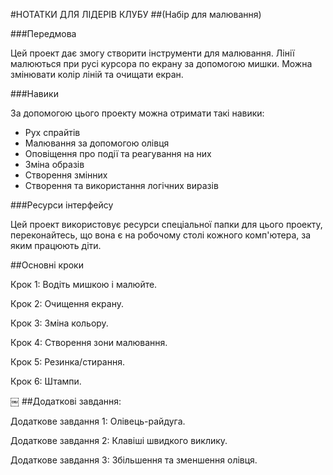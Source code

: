 #НОТАТКИ ДЛЯ ЛІДЕРІВ КЛУБУ
##(Набір для малювання)

###Передмова

Цей проект дає змогу створити інструменти для малювання.  Лінії малюються при русі курсора по екрану за допомогою мишки.  Можна змінювати колір ліній та очищати екран.

###Навики

За допомогою цього проекту можна отримати такі навики: 

* Рух спрайтів      
* Малювання за допомогою олівця 
* Оповіщення про події та реагування на них 
* Зміна образів 
* Створення змінних 
* Створення та використання логічних виразів

###Ресурси інтерфейсу

Цей проект використовує ресурси спеціальної папки для цього проекту, переконайтесь, що вона є на робочому столі кожного комп'ютера, за яким працюють діти.

##Основні кроки

Крок 1: Водіть мишкою і малюйте. 

Крок 2: Очищення екрану.

Крок 3: Зміна кольору.

Крок 4: Створення зони малювання. 

Крок 5: Резинка/стирання. 

Крок 6: Штампи. 

￼
##Додаткові завдання:

Додаткове завдання 1: Олівець-райдуга. 

Додаткове завдання 2: Клавіші швидкого виклику. 

Додаткове завдання 3: Збільшення та зменшення олівця.
